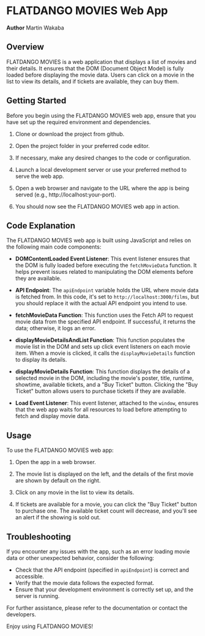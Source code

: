 # FLATDANGO MOVIES Web App

**Author**
Martin Wakaba

## Overview

FLATDANGO MOVIES is a web application that displays a list of movies and their details. It ensures that the DOM (Document Object Model) is fully loaded before displaying the movie data. Users can click on a movie in the list to view its details, and if tickets are available, they can buy them.

## Getting Started

Before you begin using the FLATDANGO MOVIES web app, ensure that you have set up the required environment and dependencies.

1. Clone or download the project from github.

2. Open the project folder in your preferred code editor.

3. If necessary, make any desired changes to the code or configuration.

4. Launch a local development server or use your preferred method to serve the web app.

5. Open a web browser and navigate to the URL where the app is being served (e.g., http://localhost:your-port).

6. You should now see the FLATDANGO MOVIES web app in action.

## Code Explanation

The FLATDANGO MOVIES web app is built using JavaScript and relies on the following main code components:

- **DOMContentLoaded Event Listener**: This event listener ensures that the DOM is fully loaded before executing the `fetchMovieData` function. It helps prevent issues related to manipulating the DOM elements before they are available.

- **API Endpoint**: The `apiEndpoint` variable holds the URL where movie data is fetched from. In this code, it's set to `http://localhost:3000/films`, but you should replace it with the actual API endpoint you intend to use.

- **fetchMovieData Function**: This function uses the Fetch API to request movie data from the specified API endpoint. If successful, it returns the data; otherwise, it logs an error.

- **displayMovieDetailsAndList Function**: This function populates the movie list in the DOM and sets up click event listeners on each movie item. When a movie is clicked, it calls the `displayMovieDetails` function to display its details.

- **displayMovieDetails Function**: This function displays the details of a selected movie in the DOM, including the movie's poster, title, runtime, showtime, available tickets, and a "Buy Ticket" button. Clicking the "Buy Ticket" button allows users to purchase tickets if they are available.

- **Load Event Listener**: This event listener, attached to the `window`, ensures that the web app waits for all resources to load before attempting to fetch and display movie data.

## Usage

To use the FLATDANGO MOVIES web app:

1. Open the app in a web browser.

2. The movie list is displayed on the left, and the details of the first movie are shown by default on the right.

3. Click on any movie in the list to view its details.

4. If tickets are available for a movie, you can click the "Buy Ticket" button to purchase one. The available ticket count will decrease, and you'll see an alert if the showing is sold out.

## Troubleshooting

If you encounter any issues with the app, such as an error loading movie data or other unexpected behavior, consider the following:

- Check that the API endpoint (specified in `apiEndpoint`) is correct and accessible.
- Verify that the movie data follows the expected format.
- Ensure that your development environment is correctly set up, and the server is running.

For further assistance, please refer to the documentation or contact the developers.

Enjoy using FLATDANGO MOVIES!